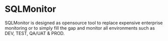 # SQLMonitor
SQLMonitor is designed as opensource tool to replace expensive enterprise monitoring or to simply fill the gap and monitor all environments such as DEV, TEST, QA/UAT &amp; PROD.
